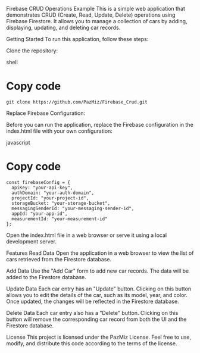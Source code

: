 Firebase CRUD Operations Example
This is a simple web application that demonstrates CRUD (Create, Read, Update, Delete) operations using Firebase Firestore. It allows you to manage a collection of cars by adding, displaying, updating, and deleting car records.

Getting Started
To run this application, follow these steps:

Clone the repository:

shell
# Copy code
    git clone https://github.com/PazMiz/Firebase_Crud.git
Replace Firebase Configuration:

Before you can run the application, replace the Firebase configuration in the index.html file with your own configuration:

javascript
# Copy code
    const firebaseConfig = {
      apiKey: "your-api-key",
      authDomain: "your-auth-domain",
      projectId: "your-project-id",
      storageBucket: "your-storage-bucket",
      messagingSenderId: "your-messaging-sender-id",
      appId: "your-app-id",
      measurementId: "your-measurement-id"
    };
Open the index.html file in a web browser or serve it using a local development server.

Features
Read Data
Open the application in a web browser to view the list of cars retrieved from the Firestore database.

Add Data
Use the "Add Car" form to add new car records. The data will be added to the Firestore database.

Update Data
Each car entry has an "Update" button. Clicking on this button allows you to edit the details of the car, such as its model, year, and color. Once updated, the changes will be reflected in the Firestore database.

Delete Data
Each car entry also has a "Delete" button. Clicking on this button will remove the corresponding car record from both the UI and the Firestore database.

License
This project is licensed under the PazMiz License. Feel free to use, modify, and distribute this code according to the terms of the license.

